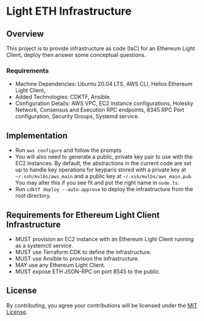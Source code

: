 # Light ETH Infrastructure 

## Overview
This project is to provide infrastructure as code (IaC) for an Ethereum Light Client, deploy then answer some conceptual questions.

### Requirements
- Machine Dependencies: Ubuntu 20.04 LTS, AWS CLI, Helios Ethereum Light Client,
- Added Technologies: CDKTF, Ansible.
- Configuration Details: AWS VPC, EC2 instance configurations, Holesky Network, Consensus and Execution RPC endpoints, 8345 RPC Port configuration, Security Groups, Systemd service.

## Implementation
- Run `aws configure` and follow the prompts
- You will also need to generate a public, private key pair to use with the EC2 instances. By default, the abstractions in the current code are set up to handle key operations for keyparis stored with a private key at `~/.ssh/mvlbs/aws_main` and a public key at `~/.ssh/mvlbs/aws_main.pub`. You may alter this if you see fit and put the right name in `node.ts`.
- Run `cdktf deploy --auto-approve` to deploy the infrastructure from the root directory.

## Requirements for Ethereum Light Client Infrastructure
- MUST provision an EC2 instance with an Ethereum Light Client running as a systemctl service.
- MUST use Terraform CDK to define the infrastructure.
- MUST use Ansible to provision the infrastructure.
- MAY use any Ethereum Light Client.
- MUST expose ETH JSON-RPC on port 8545 to the public.

## License
By contributing, you agree your contributions will be licensed under the [MIT License](link-to-license).
